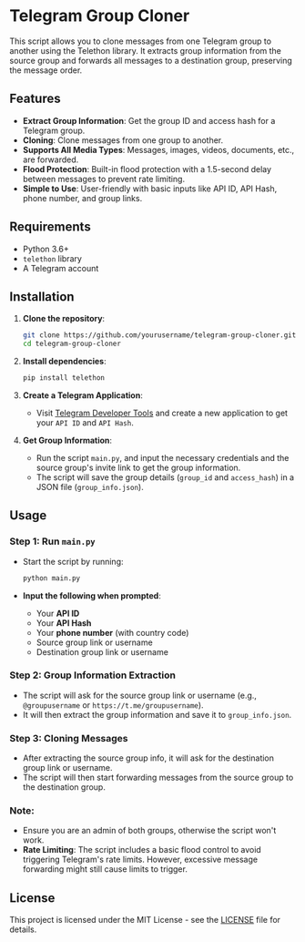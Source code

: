 
# Telegram Group Cloner

This script allows you to clone messages from one Telegram group to another using the Telethon library. It extracts group information from the source group and forwards all messages to a destination group, preserving the message order.

## Features

- **Extract Group Information**: Get the group ID and access hash for a Telegram group.
- **Cloning**: Clone messages from one group to another.
- **Supports All Media Types**: Messages, images, videos, documents, etc., are forwarded.
- **Flood Protection**: Built-in flood protection with a 1.5-second delay between messages to prevent rate limiting.
- **Simple to Use**: User-friendly with basic inputs like API ID, API Hash, phone number, and group links.

## Requirements

- Python 3.6+
- `telethon` library
- A Telegram account

## Installation

1. **Clone the repository**:
   ```bash
   git clone https://github.com/yourusername/telegram-group-cloner.git
   cd telegram-group-cloner
   ```

2. **Install dependencies**:
   ```bash
   pip install telethon
   ```

3. **Create a Telegram Application**:
   - Visit [Telegram Developer Tools](https://my.telegram.org/auth) and create a new application to get your `API ID` and `API Hash`.

4. **Get Group Information**:
   - Run the script `main.py`, and input the necessary credentials and the source group's invite link to get the group information.
   - The script will save the group details (`group_id` and `access_hash`) in a JSON file (`group_info.json`).

## Usage

### Step 1: Run `main.py`

- Start the script by running:

  ```bash
  python main.py
  ```

- **Input the following when prompted**:
  - Your **API ID**
  - Your **API Hash**
  - Your **phone number** (with country code)
  - Source group link or username
  - Destination group link or username

### Step 2: Group Information Extraction

- The script will ask for the source group link or username (e.g., `@groupusername` or `https://t.me/groupusername`).
- It will then extract the group information and save it to `group_info.json`.

### Step 3: Cloning Messages

- After extracting the source group info, it will ask for the destination group link or username.
- The script will then start forwarding messages from the source group to the destination group.

### Note:
- Ensure you are an admin of both groups, otherwise the script won't work.
- **Rate Limiting**: The script includes a basic flood control to avoid triggering Telegram's rate limits. However, excessive message forwarding might still cause limits to trigger.

## License

This project is licensed under the MIT License - see the [LICENSE](LICENSE) file for details.
